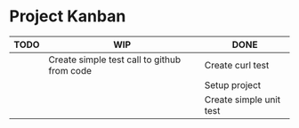 # Project Kanban

| TODO | WIP | DONE |
| --- | --- | --- |
|| Create simple test call to github from code | Create curl test |
||| Setup project |
||| Create simple unit test |
